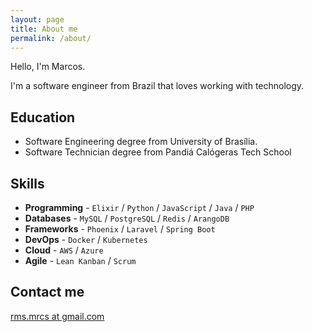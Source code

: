 ```yaml
---
layout: page
title: About me
permalink: /about/
---
```


Hello, I'm Marcos.

I'm a software engineer from Brazil that loves working with technology.

## Education

* Software Engineering degree from University of Brasília.
* Software Technician degree from Pandiá Calógeras Tech School


## Skills

* **Programming** - `Elixir` / `Python` / `JavaScript` / `Java` / `PHP`
* **Databases** - `MySQL` / `PostgreSQL` / `Redis` / `ArangoDB`
* **Frameworks** - `Phoenix` / `Laravel` / `Spring Boot`
* **DevOps** - `Docker` / `Kubernetes`
* **Cloud** - `AWS` / `Azure`
* **Agile** - `Lean Kanban` / `Scrum`


## Contact me

[rms.mrcs at gmail.com](mailto:rms.mrcs@gmail.com)